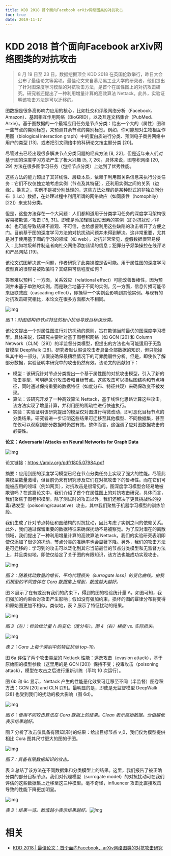 ```yaml
---
title: KDD 2018 首个面向Facebook arXiv网络图类的对抗攻击
toc: true
date: 2019-11-17
---
```


# KDD 2018 首个面向Facebook arXiv网络图类的对抗攻击

> 8 月 19 日至 23 日，数据挖掘顶会 KDD 2018 在英国伦敦举行，昨日大会公布了最佳论文等奖项。最佳论文来自慕尼黑工业大学的研究者，他们提出了针对图深度学习模型的对抗攻击方法，是首个在属性图上的对抗攻击研究。研究者还提出了一种利用增量计算的高效算法 Nettack。此外，实验证明该攻击方法是可以迁移的。


图数据是很多高影响力应用的核心，比如社交和评级网络分析（Facebook、Amazon）、基因相互作用网络（BioGRID），以及互连文档集合（PubMed、Arxiv）。基于图数据的一个最常应用任务是节点分类：给出一个大的（属性）图和一些节点的类别标签，来预测其余节点的类别标签。例如，你可能想对生物相互作用图（biological interaction graph）中的蛋白质进行分类、预测电子商务网络中用户的类型 [13]，或者把引文网络中的科研论文按主题分类 [20]。



尽管过去已经出现很多解决节点分类问题的经典方法 [8, 22]，但是近年来人们对基于图的深度学习方法产生了极大兴趣 [5, 7, 26]。具体来说，图卷积网络 [20, 29] 方法在很多图学习任务（包括节点分类）上达到了优秀性能。



这些方法的能力超出了其非线性、层级本质，依赖于利用图关系信息来执行分类任务：它们不仅仅独立地考虑实例（节点及其特征），还利用实例之间的关系（边缘）。换言之，实例不是被分别处理的，这些方法处理的是某种形式的非独立同分布（i.i.d.）数据，在处理过程中利用所谓的网络效应（如同质性（homophily）[22]）来支持分类。



但是，这些方法存在一个大问题：人们都知道用于分类学习任务的深度学习架构很容易被欺骗／攻击 [15, 31]。即使是添加轻微扰动因素的实例（即对抗扰动／样本）也可能导致结果不直观、不可信，也给想要利用这些缺陷的攻击者开了方便之门。目前基于图的深度学习方法的对抗扰动问题并未得到解决。这非常重要，尤其是对于使用基于图的学习的领域（如 web），对抗非常常见，虚假数据很容易侵入：比如垃圾邮件制造者向社交网络添加错误的信息；犯罪分子频繁操控在线评论和产品网站 [19]。



该论文试图解决这一问题，作者研究了此类操控是否可能。用于属性图的深度学习模型真的很容易被欺骗吗？其结果可信程度如何？



答案难以预料：一方面，关系效应（relational effect）可能改善鲁棒性，因为预测并未基于单独的实例，而是联合地基于不同的实例。另一方面，信息传播可能带来级联效应（cascading effect），即操纵一个实例会影响到其他实例。与现有的对抗攻击研究相比，本论文在很多方面都大不相同。



![img](https://mmbiz.qpic.cn/mmbiz_png/KmXPKA19gW9AeVpb6o9ibfGptoUa0m2tMHj9NZGjMH0Ooicah5JqbiaKadbJQ9ibRicOoxtr70Z9fcWb7a4O3CO4r4Q/640?wx_fmt=png&tp=webp&wxfrom=5&wx_lazy=1&wx_co=1)

*图 1：对图结构和节点特征的极小扰动导致目标误分类。*



该论文提出一个对属性图进行对抗扰动的原则，旨在欺骗当前最优的图深度学习模型。具体来说，该研究主要针对基于图卷积网络（如 GCN [20] 和 Column Network（CLN）[29]）的半监督分类模型，但提出的方法也有可能适用于无监督模型 DeepWalk [28]。研究者默认假设攻击者具备全部数据的知识，但只能操纵其中的一部分。该假设确保最糟糕情况下的可靠脆弱性分析。但是，即使仅了解部分数据，实验证明本研究中的攻击仍然有效。该论文的贡献如下：



- 模型：该研究针对节点分类提出一个基于属性图的对抗攻击模型，引入了新的攻击类型，可明确区分攻击者和目标节点。这些攻击可以操纵图结构和节点特征，同时通过保持重要的数据特征（如度分布、特征共现）来确保改变不被发现。
- 算法：该研究开发了一种高效算法 Nettack，基于线性化思路计算这些攻击。该方法实现了增量计算，并利用图的稀疏性进行快速执行。
- 实验：实验证明该研究提出的模型仅对图进行稍微改动，即可恶化目标节点的分类结果。研究者进一步证明这些结果可迁移至其他模型、不同数据集，甚至在仅可以观察到部分数据时仍然有效。整体而言，这强调了应对图数据攻击的必要性。



**论文：Adversarial Attacks on Neural Networks for Graph Data**



![img](https://mmbiz.qpic.cn/mmbiz_png/KmXPKA19gW9AeVpb6o9ibfGptoUa0m2tMPeIEYzicITLxDLxPN7wRleS9k091fagKK6lw4xeIiaasjvIrpDFHTRnQ/640?wx_fmt=png&tp=webp&wxfrom=5&wx_lazy=1&wx_co=1)



论文链接：https://arxiv.org/pdf/1805.07984.pdf



摘要：应用到图的深度学习模型已经在节点分类任务上实现了强大的性能。尽管此类模型数量激增，但目前仍未有研究涉及它们在对抗攻击下的鲁棒性。而在它们可能被应用的领域（例如网页），对抗攻击是很常见的。图深度学习模型会轻易地被欺骗吗？在这篇论文中，我们介绍了首个在属性图上的对抗攻击研究，具体而言，我们聚焦于图卷积模型。除了测试时的攻击以外，我们还解决了更具挑战性的投毒/诱发型（poisoning/causative）攻击，其中我们聚焦于机器学习模型的训练阶段。



我们生成了针对节点特征和图结构的对抗扰动，因此考虑了实例之间的依赖关系。此外，我们通过保留重要的数据特征来确保扰动不易被察觉。为了应对潜在的离散领域，我们提出了一种利用增量计算的高效算法 Nettack。我们的实验研究表明即使仅添加了很少的扰动，节点分类的准确率也会显著下降。另外，我们的攻击方法是可迁移的：学习到的攻击可以泛化到其它当前最佳的节点分类模型和无监督方法上，并且类似地，即使仅给定了关于图的有限知识，该方法也能成功实现攻击。



![img](https://mmbiz.qpic.cn/mmbiz_png/KmXPKA19gW9AeVpb6o9ibfGptoUa0m2tMia1ia9jfT7YF4LwMn07LlMncOicotlicwX3VZ9ZYazWOBhQHhs8yp2F1NQ/640?wx_fmt=png&tp=webp&wxfrom=5&wx_lazy=1&wx_co=1)

*图 2：随着扰动数量的增长，平均代理损失（surrogate loss）的变化曲线。由我们模型的不同变体在 Cora 数据集上得到，数值越大越好。*



图 3 展示了在有或没有我们的约束下，得到的图的检验统计量 Λ。如图可知，我们强加的约束会对攻击产生影响；假如没有强加约束，损坏的图的幂律分布将变得和原始图更加不相似。类似地，表 2 展示了特征扰动的结果。



![img](https://mmbiz.qpic.cn/mmbiz_png/KmXPKA19gW9AeVpb6o9ibfGptoUa0m2tMaicqepL5yvhcR5YtITSicJsIy409hCCz2KIvCpxsxtlmlvUcgFAiccB7w/640?wx_fmt=png&tp=webp&wxfrom=5&wx_lazy=1&wx_co=1)

*图 3（左）：检验统计量 Λ 的变化（度分布）。图 4（右）梯度 vs. 实际损失。*



![img](https://mmbiz.qpic.cn/mmbiz_png/KmXPKA19gW9AeVpb6o9ibfGptoUa0m2tMmSvibejicwO0oakBicgOVE54Prn6icl074E6LibMDpYy0FnianNygHkyJHBQ/640?wx_fmt=png&tp=webp&wxfrom=5&wx_lazy=1&wx_co=1)

*表 2：Cora 上每个类别中的特征扰动 top-10。*



图 6a 评估了两个攻击类型的 Nettack 性能：逃逸攻击（evasion attack），基于原始图的模型参数（这里用的是 GCN [20]）保持不变；投毒攻击（poisoning attack），模型在攻击之后进行重新训练（平均 10 次运行）。



图 6b 和 6c 显示，Nettack 产生的性能恶化效果可迁移至不同（半监督）图卷积方法：GCN [20] and CLN [29]。最明显的是，即使是无监督模型 DeepWalk [28] 也受到我们的扰动的极大影响（图 6d）。



![img](https://mmbiz.qpic.cn/mmbiz_png/KmXPKA19gW9AeVpb6o9ibfGptoUa0m2tMF6oPpOkibyjk7RCx0OLcXs6EQnqpcq0hGkZNibtsib694yLBRclicY6CDw/640?wx_fmt=png&tp=webp&wxfrom=5&wx_lazy=1&wx_co=1)

*图 6：使用不同攻击算法在 Cora 数据上的结果。Clean 表示原始数据。分值越低表示结果越好。*



图 7 分析了攻击仅具备有限知识时的结果：给出目标节点 v_0，我们仅为模型提供相比 Cora 图其尺寸更大的图的子图。



![img](https://mmbiz.qpic.cn/mmbiz_png/KmXPKA19gW9AeVpb6o9ibfGptoUa0m2tMIlzpZ4C74u5wLQAtRricTRE1GmzdCQibhVRF0Ed7CamNlIwNN6jL0sTw/640?wx_fmt=png&tp=webp&wxfrom=5&wx_lazy=1&wx_co=1)

*图 7：具备有限数据知识的攻击。*



表 3 总结了该方法在不同数据集和分类模型上的结果。这里，我们报告了被正确分类的部分目标节点。我们对代理模型（surrogate model）的对抗扰动可在我们评估的这些数据集上迁移至这三种模型。毫不奇怪，influencer 攻击比直接攻击导致的性能下降更加明显。



![img](https://mmbiz.qpic.cn/mmbiz_png/KmXPKA19gW9AeVpb6o9ibfGptoUa0m2tMsq4IAzZg7hicaKPBQyaLIa6iao7fVJnTN5bEfFPvNkScIv9jEIAsRjCw/640?wx_fmt=png&tp=webp&wxfrom=5&wx_lazy=1&wx_co=1)

*表 3：结果一览。数值越小表示结果越好。![img](https://mmbiz.qpic.cn/mmbiz_png/KmXPKA19gW8Zfpicd40EribGuaFicDBCRH6IOu1Rnc4T3W3J1wE0j6kQ6GorRSgicib0fmNrj3yzlokup2jia9Z0YVeA/640?wx_fmt=png&tp=webp&wxfrom=5&wx_lazy=1&wx_co=1)*


# 相关

- [KDD 2018 | 最佳论文：首个面向Facebook、arXiv网络图类的对抗攻击研究](https://mp.weixin.qq.com/s?__biz=MzA3MzI4MjgzMw==&mid=2650747343&idx=3&sn=576d9ffc81d25b714cfd5e15192db8bc&chksm=871af5b1b06d7ca7a49c3a1f346baa83fa498524aed6075223a2d31b62b29e694803613158c9&mpshare=1&scene=1&srcid=0822RO4ZBwlJol02aBD6iYQs#rd)

